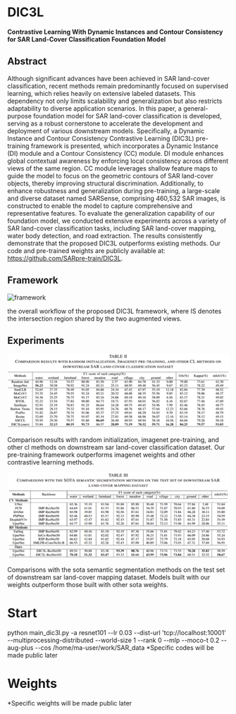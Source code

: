 # DIC3L

**Contrastive Learning With Dynamic Instances and Contour Consistency for SAR Land-Cover Classification Foundation Model**

## Abstract

Although significant advances have been achieved in SAR land-cover classification, recent methods remain predominantly focused on supervised learning, which relies heavily on extensive labeled datasets. This dependency not only limits scalability and generalization but also restricts adaptability to diverse application scenarios. In this paper, a general-purpose foundation model for SAR land-cover classification is developed, serving as a robust cornerstone to accelerate the development and deployment of various downstream models. Specifically, a Dynamic Instance and Contour Consistency Contrastive Learning (DIC3L) pre-training framework is presented, which incorporates a Dynamic Instance (DI) module and a Contour Consistency (CC) module. DI module enhances global contextual awareness by enforcing local consistency across different views of the same region. CC module leverages shallow feature maps to guide the model to focus on the geometric contours of SAR land-cover objects, thereby improving structural discrimination. Additionally, to enhance robustness and generalization during pre-training, a large-scale and diverse dataset named SARSense, comprising 460,532 SAR images, is constructed to enable the model to capture comprehensive and representative features. To evaluate the generalization capability of our foundation model, we conducted extensive experiments across a variety of SAR land-cover classification tasks, including SAR land-cover mapping, water body detection, and road extraction. The results consistently demonstrate that the proposed DIC3L outperforms existing methods. Our code and pre-trained weights are publicly available at: https://github.com/SARpre-train/DIC3L.

## Framework

![framework](./asserts/framework.png)

the overall workflow of the proposed DIC3L framework, where IS denotes the intersection region shared by the two augmented views.

## Experiments

![cl_contrast](./asserts/cl_contrast.png)

Comparison results with random initialization, imagenet pre-training, and other cl methods on downstream sar land-cover classification dataset. Our pre-training framework outperforms imagenet weights and other contrastive learning methods.



![model_contrast](./asserts/model_contrast.png)

Comparisons with the sota semantic segmentation methods on the test set of downstream sar land-cover mapping dataset. Models built with our weights outperform those built with other sota weights.

# Start

python main_dic3l.py   -a resnet101   --lr 0.03   --dist-url 'tcp://localhost:10001' --multiprocessing-distributed --world-size 1 --rank 0 --mlp --moco-t 0.2 --aug-plus --cos   /home/ma-user/work/SAR_data
*Specific codes will be made public later

# Weights
*Specific weights will be made public later
